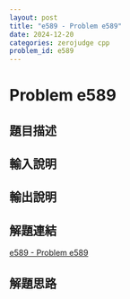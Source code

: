 ```yaml
---
layout: post
title: "e589 - Problem e589"
date: 2024-12-20
categories: zerojudge cpp
problem_id: e589
---
```


# Problem e589

## 題目描述



## 輸入說明



## 輸出說明



## 解題連結

[e589 - Problem e589](https://zerojudge.tw/ShowProblem?problemid=e589)

## 解題思路

